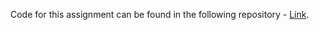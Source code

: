Code for this assignment can be found in the following repository - [Link](https://github.com/srikarbabug/CS6700-RL-PA3).
